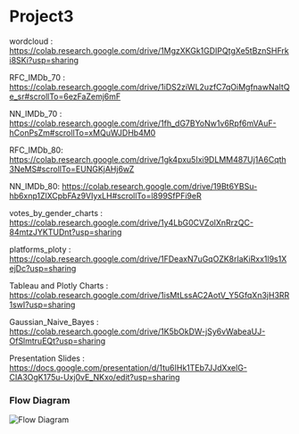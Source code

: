# Project3
wordcloud :
https://colab.research.google.com/drive/1MgzXKGk1GDIPQtgXe5tBznSHFrki8SKi?usp=sharing

RFC_IMDb_70 :
https://colab.research.google.com/drive/1iDS2ziWL2uzfC7qOiMgfnawNaItQe_sr#scrollTo=6ezFaZemj6mF

NN_IMDb_70 :
https://colab.research.google.com/drive/1fh_dG7BYoNw1v6Rpf6mVAuF-hConPsZm#scrollTo=xMQuWJDHb4M0

RFC_IMDb_80:
https://colab.research.google.com/drive/1gk4pxu5Ixi9DLMM487Uj1A6Cqth3NeMS#scrollTo=EUNGKjAHj6wZ

NN_IMDb_80:
https://colab.research.google.com/drive/19Bt6YBSu-hb6xnp1ZlXCpbFAz9VIyxLH#scrollTo=l899SfPFi9eR

votes_by_gender_charts :
https://colab.research.google.com/drive/1y4LbG0CVZolXnRrzQC-84mtzJYKTUDnt?usp=sharing

platforms_ploty :
https://colab.research.google.com/drive/1FDeaxN7uGqOZK8rlaKiRxx1l9s1XejDc?usp=sharing

Tableau and Plotly Charts :
https://colab.research.google.com/drive/1isMtLssAC2AotV_Y5GfqXn3jH3RR1swI?usp=sharing

Gaussian_Naive_Bayes :
https://colab.research.google.com/drive/1K5bOkDW-jSy6vWabeaUJ-OfSlmtruEQt?usp=sharing



Presentation Slides :
https://docs.google.com/presentation/d/1tu6IHk1TEb7JJdXxelG-CIA3OgK175u-Uxj0vE_NKxo/edit?usp=sharing


### Flow Diagram
![Flow Diagram](https://user-images.githubusercontent.com/71988949/120895883-9cdee200-c5e4-11eb-8083-e16c01131067.PNG)
